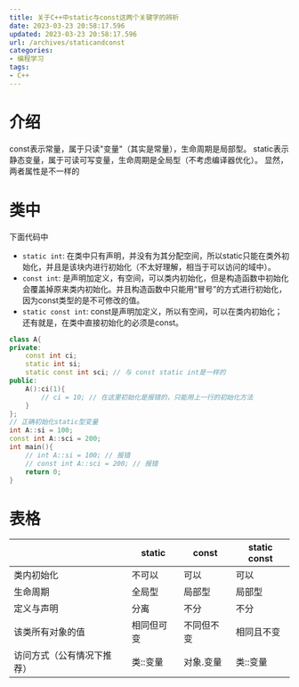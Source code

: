 ```yaml
---
title: 关于C++中static与const这两个关键字的辨析
date: 2023-03-23 20:58:17.596
updated: 2023-03-23 20:58:17.596
url: /archives/staticandconst
categories: 
- 编程学习
tags: 
- C++
---
```


# 介绍
const表示常量，属于只读"变量"（其实是常量），生命周期是局部型。
static表示静态变量，属于可读可写变量，生命周期是全局型（不考虑编译器优化）。
显然，两者属性是不一样的

# 类中
下面代码中
- `static int`: 在类中只有声明，并没有为其分配空间，所以static只能在类外初始化，并且是该块内进行初始化（不太好理解，相当于可以访问的域中）。
- `const int`: 是声明加定义，有空间，可以类内初始化，但是构造函数中初始化会覆盖掉原来类内初始化。并且构造函数中只能用“冒号”的方式进行初始化，因为const类型的是不可修改的值。
- `static const int`: const是声明加定义，所以有空间，可以在类内初始化；还有就是，在类中直接初始化的必须是const。

```c++
class A{
private:
	const int ci;
	static int si;
	static const int sci; // 与 const static int是一样的
public:
	A():ci(1){
		// ci = 10; // 在这里初始化是报错的，只能用上一行的初始化方法
	}
};
// 正确初始化static型变量
int A::si = 100;
const int A::sci = 200;
int main(){
	// int A::si = 100; // 报错
	// const int A::sci = 200; // 报错
	return 0;
}

```
# 表格
|                            | static     | const      | static const |
| -------------------------- | ---------- | ---------- | ------------ |
| 类内初始化                 | 不可以     | 可以       | 可以         |
| 生命周期                   | 全局型     | 局部型     | 局部型       |
| 定义与声明                 | 分离       | 不分       | 不分         |
| 该类所有对象的值           | 相同但可变 | 不同但不变 | 相同且不变   |
| 访问方式（公有情况下推荐） | 类::变量   | 对象.变量  | 类::变量     |
